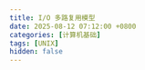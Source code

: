```yaml
---
title: I/O 多路复用模型
date: 2025-08-12 07:12:00 +0800
categories: [计算机基础]
tags: [UNIX]
hidden: false
---
```



